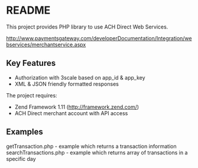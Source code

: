 README
======

This project provides PHP library to use ACH Direct Web Services.

http://www.paymentsgateway.com/developerDocumentation/Integration/webservices/merchantservice.aspx

Key Features
------------
* Authorization with 3scale based on app_id & app_key
* XML & JSON friendly formatted responses


The project requires:

* Zend Framework 1.11 (http://framework.zend.com/)
* ACH Direct merchant account with API access


Examples
---------------------
getTransaction.php - example which returns a transaction information
searchTransactions.php - example which returns array of transactions in a specific day
